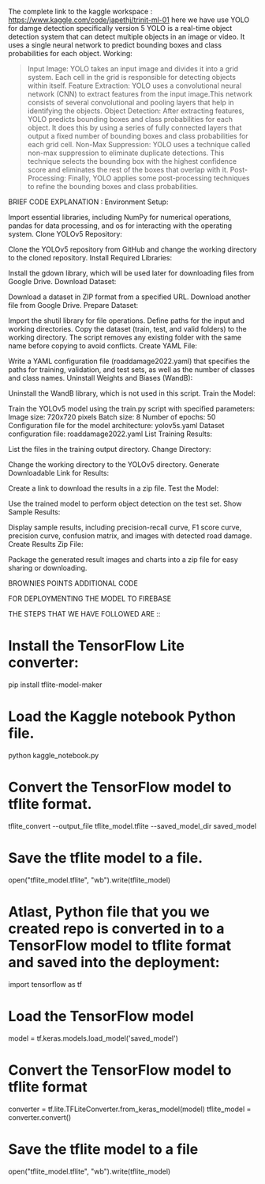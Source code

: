 The complete link to the kaggle workspace : https://www.kaggle.com/code/japethj/trinit-ml-01
here we have use YOLO for damge detection specifically version 5 
YOLO is a real-time object detection system that can detect multiple objects in an image or video. It uses a single neural network to predict bounding boxes and class probabilities for each object. 
Working:
>Input Image: YOLO takes an input image and divides it into a grid system. Each cell in the grid is responsible for detecting objects within itself.
>Feature Extraction: YOLO uses a convolutional neural network (CNN) to extract features from the input image.This network consists of several convolutional and pooling layers that help in identifying the objects.
>Object Detection: After extracting features, YOLO predicts bounding boxes and class probabilities for each object. It does this by using a series of fully connected layers that output a fixed number of bounding boxes and class probabilities for each grid cell.
>Non-Max Suppression: YOLO uses a technique called non-max suppression to eliminate duplicate detections. This technique selects the bounding box with the highest confidence score and eliminates the rest of the boxes that overlap with it.
>Post-Processing: Finally, YOLO applies some post-processing techniques to refine the bounding boxes and class probabilities.

BRIEF CODE EXPLANATION :
Environment Setup:

Import essential libraries, including NumPy for numerical operations, pandas for data processing, and os for interacting with the operating system.
Clone YOLOv5 Repository:

Clone the YOLOv5 repository from GitHub and change the working directory to the cloned repository.
Install Required Libraries:

Install the gdown library, which will be used later for downloading files from Google Drive.
Download Dataset:

Download a dataset in ZIP format from a specified URL.
Download another file from Google Drive.
Prepare Dataset:

Import the shutil library for file operations.
Define paths for the input and working directories.
Copy the dataset (train, test, and valid folders) to the working directory.
The script removes any existing folder with the same name before copying to avoid conflicts.
Create YAML File:

Write a YAML configuration file (roaddamage2022.yaml) that specifies the paths for training, validation, and test sets, as well as the number of classes and class names.
Uninstall Weights and Biases (WandB):

Uninstall the WandB library, which is not used in this script.
Train the Model:

Train the YOLOv5 model using the train.py script with specified parameters:
Image size: 720x720 pixels
Batch size: 8
Number of epochs: 50
Configuration file for the model architecture: yolov5s.yaml
Dataset configuration file: roaddamage2022.yaml
List Training Results:

List the files in the training output directory.
Change Directory:

Change the working directory to the YOLOv5 directory.
Generate Downloadable Link for Results:

Create a link to download the results in a zip file.
Test the Model:

Use the trained model to perform object detection on the test set.
Show Sample Results:

Display sample results, including precision-recall curve, F1 score curve, precision curve, confusion matrix, and images with detected road damage.
Create Results Zip File:

Package the generated result images and charts into a zip file for easy sharing or downloading.

BROWNIES POINTS ADDITIONAL CODE 

FOR DEPLOYMENTING THE MODEL TO FIREBASE

THE STEPS THAT WE HAVE FOLLOWED ARE :: 

# Install the TensorFlow Lite converter:
pip install tflite-model-maker

# Load the Kaggle notebook Python file.
python kaggle_notebook.py

# Convert the TensorFlow model to tflite format.
tflite_convert --output_file tflite_model.tflite --saved_model_dir saved_model

# Save the tflite model to a file.
open("tflite_model.tflite", "wb").write(tflite_model)

# Atlast, Python file that you we created repo is converted in to a TensorFlow model to tflite format and saved into the deployment:
import tensorflow as tf

# Load the TensorFlow model
model = tf.keras.models.load_model('saved_model')

# Convert the TensorFlow model to tflite format
converter = tf.lite.TFLiteConverter.from_keras_model(model)
tflite_model = converter.convert()

# Save the tflite model to a file
open("tflite_model.tflite", "wb").write(tflite_model)
